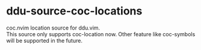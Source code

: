 # ddu-source-coc-locations

coc.nvim location source for ddu.vim.  
This source only supports coc-location now. Other feature like coc-symbols will be supported in the future.
